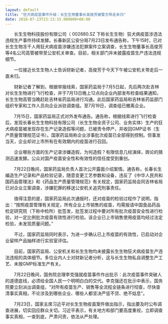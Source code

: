 ```yaml
---
layout: default
title: "狂犬病疫苗事件升级：长生生物董事长高俊芳被警方带走未归"
date: 2018-07-23T23:13:15.000000+08:00
---
```


　　长生生物科技股份有限公司（ 002680.SZ 下称长生生物）狂犬病疫苗涉违法违规生产事件持续发酵。长春新区公安分局7月23日发布通告称，下午15时，已对长生生物冻干人用狂犬病疫苗涉嫌违法犯罪案件立案调查，长生生物董事长高俊芳等4名公司高管被带至公安机关审查。目前，相关部门并未披露疫苗生产违法违规细节。

　　一位接近长生生物人士告诉财新记者，高俊芳于今天下午被公安机关带走后一直未归。

　　财新记者了解到，根据举报线索，国家药监局于7月5日起，先后两次赴吉林对长生生物进行飞行检查，并于7月13日晚上12点向企业内部发布检查结果通知，长生生物高管当晚赶赴吉林省药监局进行沟通。此后国家药监局和吉林省药监部门组织专家和工作人员向企业派驻调查组。至7月19日，调查组已撤离企业。

　　7月15日，国家药监局正式对外发布通告。通告称，根据线索进行飞行检查后，发现长春长生生物科技有限公司（长生生物全资子公司、业务实体）生产的狂犬病疫苗被发现存在生产记录造假等问题，已被责令停产，并收回GMP证书（生产质量管理规范证书）。国家药监局称企业涉事批次疫苗已全部得到控制。但事发当天，企业却对上市所有在有效期内的疫苗进行召回。

　　企业哪些方面的生产记录涉嫌造假，为何造假？有限信息几经演绎，舆论的猜测迅速发酵。公众对国产疫苗安全性和有效性的信任度受到重创。

　　7月22日晚间，国家药监局负责人首次公开露面介绍案情。通告称，长春长生编造生产记录和产品检验记录，随意变更工艺参数和设备，违反了《中华人民共和国药品管理法》和《药品生产质量管理规范》有关规定，国家药监局会同吉林省局已对企业立案调查，涉嫌犯罪的移送公安机关追究刑事责任。

　　值得注意的是，国家药监局此次通报时，还对疫苗的检验过程作了说明，指出：“按照疫苗管理有关规定，所有企业上市销售的疫苗，均需报请中国食品药品检定研究院（下称中检所）批签发，批签发过程中要对所有批次疫苗安全性进行检验，对一定比例批次疫苗有效性进行检验。该企业已上市销售使用疫苗均经过法定检验，未发现质量问题。”

　　不过，国家药监局同时表示，为进一步确认已上市疫苗的有效性，已启动对企业留样产品抽样进行实验室评估。

　　目前，国家药监局、公安机关和长生生物均未披露长生生物狂犬病疫苗生产违法违规的具体细节。多位业内人士对财新记者分析，这与长生生物私自调整生产工艺、未按GMP标准生产有关。

　　7月22日晚间，国务院总理李克强就疫苗事件作出批示：此次疫苗事件突破人的道德底线，必须给全国人民一个明明白白的交代。李克强还在批示中表示，国务院要立刻派出调查组，“对所有疫苗生产、销售等全流程全链条进行彻查，尽快查清事实真相，不论涉及到哪些企业、哪些人都坚决严惩不贷、绝不姑息”。

　　7月23日，国家主席习近平对长生生物疫苗案件做出指示，指出要及时公布调查进展，切实回应群众关切。习近平表示，有关地方和部门要高度重视，立即调查事实真相，一查到底，严肃问责，依法从严处理。

